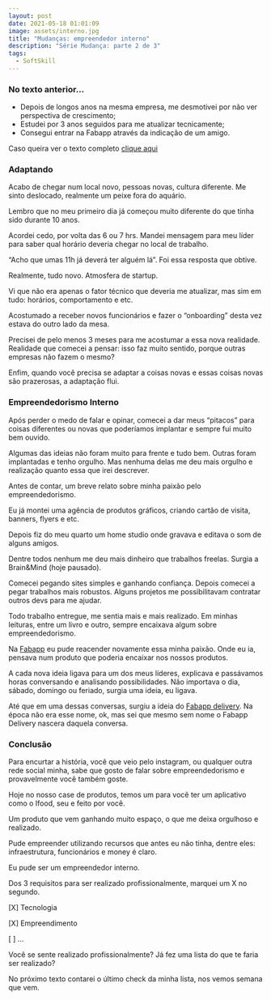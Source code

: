 ```yaml
---
layout: post
date: 2021-05-18 01:01:09
image: assets/interno.jpg
title: "Mudanças: empreendedor interno"
description: "Série Mudança: parte 2 de 3"
tags:
  - SoftSkill
---
```

### No texto anterior…

* Depois de longos anos na mesma empresa, me desmotivei por não ver perspectiva de crescimento;
* Estudei por 3 anos seguidos para me atualizar tecnicamente;
* Consegui entrar na Fabapp através da indicação de um amigo.

Caso queira ver o texto completo [clique aqui](https://douglasporto.com.br/blog/mundan%C3%A7as-recoloca%C3%A7%C3%A3o-profissional/)

### Adaptando

Acabo de chegar num local novo, pessoas novas, cultura diferente. Me sinto deslocado, realmente um peixe fora do aquário.

Lembro que no meu primeiro dia já começou muito diferente do que tinha sido durante 10 anos.

Acordei cedo, por volta das 6 ou 7 hrs. Mandei mensagem para meu líder para saber qual horário deveria chegar no local de trabalho.

“Acho que umas 11h já deverá ter alguém lá”. Foi essa resposta que obtive.

Realmente, tudo novo. Atmosfera de startup.

Vi que não era apenas o fator técnico que deveria me atualizar, mas sim em tudo: horários, comportamento e etc.

Acostumado a receber novos funcionários e fazer o “onboarding” desta vez estava do outro lado da mesa.

Precisei de pelo menos 3 meses para me acostumar a essa nova realidade. Realidade que comecei a pensar: isso faz muito sentido, porque outras empresas não fazem o mesmo?

Enfim, quando você precisa se adaptar a coisas novas e essas coisas novas são prazerosas, a adaptação flui.

### Empreendedorismo Interno

Após perder o medo de falar e opinar, comecei a dar meus “pitacos” para coisas diferentes ou novas que poderíamos implantar e sempre fui muito bem ouvido.

Algumas das ideias não foram muito para frente e tudo bem. Outras foram implantadas e tenho orgulho. Mas nenhuma delas me deu mais orgulho e realização quanto essa que irei descrever.

Antes de contar, um breve relato sobre minha paixão pelo empreendedorismo.

Eu já montei uma agência de produtos gráficos, criando cartão de visita, banners, flyers e etc.

Depois fiz do meu quarto um home studio onde gravava e editava o som de alguns amigos.

Dentre todos nenhum me deu mais dinheiro que trabalhos freelas. Surgia a Brain&Mind (hoje pausado).

Comecei pegando sites simples e ganhando confiança. Depois comecei a pegar trabalhos mais robustos. Alguns projetos me possibilitavam contratar outros devs para me ajudar.

Todo trabalho entregue, me sentia mais e mais realizado. Em minhas leituras, entre um livro e outro, sempre encaixava algum sobre empreendedorismo.

Na [Fabapp](https://fabricadeaplicativos.com.br/) eu pude reacender novamente essa minha paixão. Onde eu ia, pensava num produto que poderia encaixar nos nossos produtos.

A cada nova ideia ligava para um dos meus líderes, explicava e passávamos horas conversando e analisando possibilidades. Não importava o dia, sábado, domingo ou feriado, surgia uma ideia, eu ligava.

Até que em uma dessas conversas, surgiu a ideia do [Fabapp delivery](https://fabricadeaplicativos.com.br/). Na época não era esse nome, ok, mas sei que mesmo sem nome o Fabapp Delivery nascera daquela conversa.

### Conclusão

Para encurtar a história, você que veio pelo instagram, ou qualquer outra rede social minha, sabe que gosto de falar sobre empreendedorismo e provavelmente você também goste.

Hoje no nosso case de produtos, temos um para você ter um aplicativo como o Ifood, seu e feito por você.

Um produto que vem ganhando muito espaço, o que me deixa orgulhoso e realizado.

Pude empreender utilizando recursos que antes eu não tinha, dentre eles: infraestrutura, funcionários e money é claro.

Eu pude ser um empreendedor interno.

Dos 3 requisitos para ser realizado profissionalmente, marquei um X no segundo.

\[X] Tecnologia

\[X] Empreendimento

\[ ] …



Você se sente realizado profissionalmente? Já fez uma lista do que te faria ser realizado?

No próximo texto contarei o último check da minha lista, nos vemos semana que vem.
